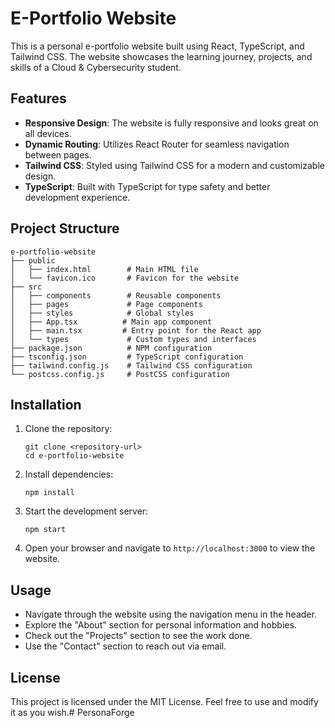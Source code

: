 # E-Portfolio Website

This is a personal e-portfolio website built using React, TypeScript, and Tailwind CSS. The website showcases the learning journey, projects, and skills of a Cloud & Cybersecurity student.

## Features

- **Responsive Design**: The website is fully responsive and looks great on all devices.
- **Dynamic Routing**: Utilizes React Router for seamless navigation between pages.
- **Tailwind CSS**: Styled using Tailwind CSS for a modern and customizable design.
- **TypeScript**: Built with TypeScript for type safety and better development experience.

## Project Structure

```
e-portfolio-website
├── public
│   ├── index.html        # Main HTML file
│   └── favicon.ico       # Favicon for the website
├── src
│   ├── components        # Reusable components
│   ├── pages             # Page components
│   ├── styles            # Global styles
│   ├── App.tsx          # Main app component
│   ├── main.tsx         # Entry point for the React app
│   └── types             # Custom types and interfaces
├── package.json          # NPM configuration
├── tsconfig.json         # TypeScript configuration
├── tailwind.config.js    # Tailwind CSS configuration
└── postcss.config.js     # PostCSS configuration
```

## Installation

1. Clone the repository:

   ```
   git clone <repository-url>
   cd e-portfolio-website
   ```

2. Install dependencies:

   ```
   npm install
   ```

3. Start the development server:

   ```
   npm start
   ```

4. Open your browser and navigate to `http://localhost:3000` to view the website.

## Usage

- Navigate through the website using the navigation menu in the header.
- Explore the "About" section for personal information and hobbies.
- Check out the "Projects" section to see the work done.
- Use the "Contact" section to reach out via email.

## License

This project is licensed under the MIT License. Feel free to use and modify it as you wish.# PersonaForge
